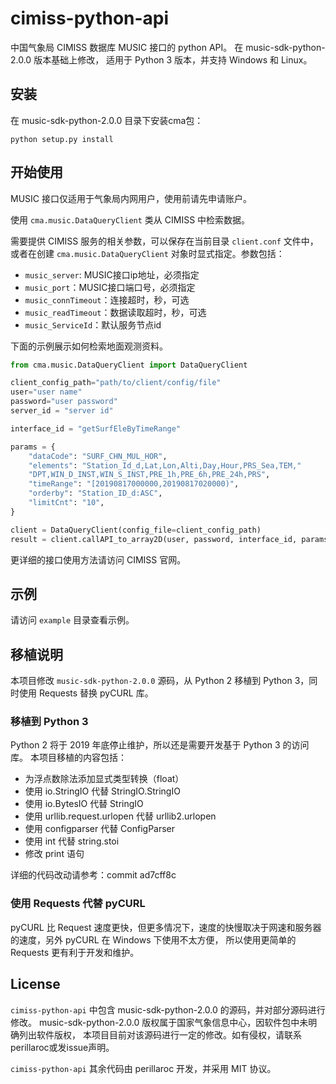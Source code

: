 # cimiss-python-api

中国气象局 CIMISS 数据库 MUSIC 接口的 python API。
在 music-sdk-python-2.0.0 版本基础上修改，
适用于 Python 3 版本，并支持 Windows 和 Linux。


## 安装

在 music-sdk-python-2.0.0 目录下安装cma包：

```
python setup.py install
```

## 开始使用

MUSIC 接口仅适用于气象局内网用户，使用前请先申请账户。

使用 `cma.music.DataQueryClient` 类从 CIMISS 中检索数据。

需要提供 CIMISS 服务的相关参数，可以保存在当前目录 `client.conf` 文件中，
或者在创建 `cma.music.DataQueryClient` 对象时显式指定。参数包括：

- `music_server`: MUSIC接口ip地址，必须指定
- `music_port`：MUSIC接口端口号，必须指定
- `music_connTimeout`：连接超时，秒，可选
- `music_readTimeout`：数据读取超时，秒，可选
- `music_ServiceId`：默认服务节点id

下面的示例展示如何检索地面观测资料。

```python
from cma.music.DataQueryClient import DataQueryClient

client_config_path="path/to/client/config/file"
user="user name"
password="user password"
server_id = "server id"

interface_id = "getSurfEleByTimeRange"

params = {
    "dataCode": "SURF_CHN_MUL_HOR",
    "elements": "Station_Id_d,Lat,Lon,Alti,Day,Hour,PRS_Sea,TEM,"
    "DPT,WIN_D_INST,WIN_S_INST,PRE_1h,PRE_6h,PRE_24h,PRS",
    "timeRange": "[20190817000000,20190817020000)",
    "orderby": "Station_ID_d:ASC",
    "limitCnt": "10",
}

client = DataQueryClient(config_file=client_config_path)
result = client.callAPI_to_array2D(user, password, interface_id, params)
```

更详细的接口使用方法请访问 CIMISS 官网。

## 示例

请访问 `example` 目录查看示例。

## 移植说明

本项目修改 `music-sdk-python-2.0.0` 源码，从 Python 2 移植到 Python 3，同时使用 Requests 替换 pyCURL 库。

### 移植到 Python 3

Python 2 将于 2019 年底停止维护，所以还是需要开发基于 Python 3 的访问库。
本项目移植的内容包括：

- 为浮点数除法添加显式类型转换（float）
- 使用 io.StringIO 代替 StringIO.StringIO
- 使用 io.BytesIO 代替 StringIO
- 使用 urllib.request.urlopen 代替 urllib2.urlopen
- 使用 configparser 代替 ConfigParser
- 使用 int 代替 string.stoi
- 修改 print 语句

详细的代码改动请参考：commit ad7cff8c

### 使用 Requests 代替 pyCURL

pyCURL 比 Request 速度更快，但更多情况下，速度的快慢取决于网速和服务器的速度，另外 pyCURL 在 Windows 下使用不太方便，
所以使用更简单的 Requests 更有利于开发和维护。

## License

`cimiss-python-api` 中包含 music-sdk-python-2.0.0 的源码，并对部分源码进行修改。
music-sdk-python-2.0.0 版权属于国家气象信息中心，因软件包中未明确列出软件版权，
本项目目前对该源码进行一定的修改。如有侵权，请联系perillaroc或发issue声明。

`cimiss-python-api` 其余代码由 perillaroc 开发，并采用 MIT 协议。

